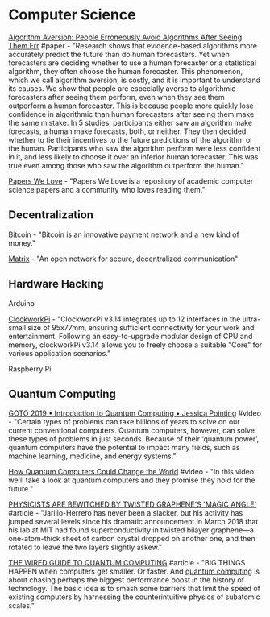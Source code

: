 # Computer Science

[Algorithm Aversion: People Erroneously Avoid Algorithms After Seeing Them Err](http://opim.wharton.upenn.edu/risk/library/WPAF201410-AlgorthimAversion-Dietvorst-Simmons-Massey.pdf) \#paper - "Research shows that evidence-based algorithms more accurately predict the future than do human forecasters. Yet when forecasters are deciding whether to use a human forecaster or a statistical algorithm, they often choose the human forecaster. This phenomenon, which we call algorithm aversion, is costly, and it is important to understand its causes. We show that people are especially averse to algorithmic forecasters after seeing them perform, even when they see them outperform a human forecaster. This is because people more quickly lose confidence in algorithmic than human forecasters after seeing them make the same mistake. In 5 studies, participants either saw an algorithm make forecasts, a human make forecasts, both, or neither. They then decided whether to tie their incentives to the future predictions of the algorithm or the human. Participants who saw the algorithm perform were less confident in it, and less likely to choose it over an inferior human forecaster. This was true even among those who saw the algorithm outperform the human."

[Papers We Love](https://paperswelove.org/) - "Papers We Love is a repository of academic computer science papers and a community who loves reading them."

## Decentralization

[Bitcoin](https://bitcoin.org/en/) - "Bitcoin is an innovative payment network and a new kind of money."

[Matrix](https://matrix.org/) - "An open network for secure, decentralized communication"

## Hardware Hacking

Arduino

[ClockworkPi](https://www.clockworkpi.com/devterm) - "ClockworkPi v3.14 integrates up to 12 interfaces in the ultra-small size of 95x77mm, ensuring sufficient connectivity for your work and entertainment. Following an easy-to-upgrade modular design of CPU and memory,  clockworkPi v3.14 allows you to freely choose a suitable "Core" for various application scenarios."

Raspberry Pi

## Quantum Computing

[GOTO 2019 • Introduction to Quantum Computing • Jessica Pointing](https://www.youtube.com/watch?v=z1RnYo0nYGM) \#video - "Certain types of problems can take billions of years to solve on our current conventional computers. Quantum computers, however, can solve these types of problems in just seconds. Because of their ‘quantum power’, quantum computers have the potential to impact many fields, such as machine learning, medicine, and energy systems."

[How Quantum Computers Could Change the World](https://www.youtube.com/watch?v=kEJBxotcxRw&feature=youtu.be) \#video - "In this video we'll take a look at quantum computers and they promise they hold for the future."

[PHYSICISTS ARE BEWITCHED BY TWISTED GRAPHENE'S 'MAGIC ANGLE'](https://www.wired.com/story/twisted-bilayer-graphene/) \#article - "Jarillo-Herrero has never been a slacker, but his activity has jumped several levels since his dramatic announcement in March 2018 that his lab at MIT had found superconductivity in twisted bilayer graphene—a one-atom-thick sheet of carbon crystal dropped on another one, and then rotated to leave the two layers slightly askew."

[THE WIRED GUIDE TO QUANTUM COMPUTING](https://www.wired.com/story/wired-guide-to-quantum-computing/?itm_campaign=GuideCarveLeft&mbid=rss-google-newsstand) \#article - "BIG THINGS HAPPEN when computers get smaller. Or faster. And [quantum computing](https://www.wired.com/tag/quantum-computing/) is about chasing perhaps the biggest performance boost in the history of technology. The basic idea is to smash some barriers that limit the speed of existing computers by harnessing the counterintuitive physics of subatomic scales."

